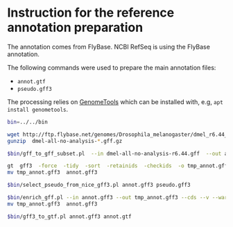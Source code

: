 # Instruction for the reference annotation preparation

The annotation comes from FlyBase. NCBI RefSeq is using the FlyBase annotation.

The following commands were used to prepare the main annotation files:

* `annot.gtf`
* `pseudo.gff3`

The processing relies on [GenomeTools](http://genometools.org/) which can be installed with, e.g, `apt install genometools`.

```bash
bin=../../bin

wget http://ftp.flybase.net/genomes/Drosophila_melanogaster/dmel_r6.44_FB2022_01/gff/dmel-all-no-analysis-r6.44.gff.gz
gunzip  dmel-all-no-analysis-*.gff.gz

$bin/gff_to_gff_subset.pl  --in dmel-all-no-analysis-r6.44.gff  --out annot.gff3  --list list.tbl  --col 2

gt  gff3  -force  -tidy  -sort  -retainids  -checkids  -o tmp_annot.gff3  annot.gff3
mv tmp_annot.gff3  annot.gff3

$bin/select_pseudo_from_nice_gff3.pl annot.gff3 pseudo.gff3

$bin/enrich_gff.pl --in annot.gff3 --out tmp_annot.gff3 --cds --v --warnings
mv tmp_annot.gff3  annot.gff3

$bin/gff3_to_gtf.pl annot.gff3 annot.gtf
```
